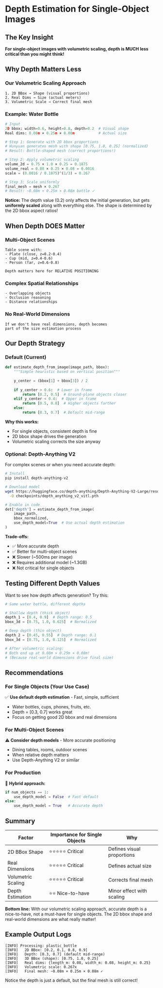 # Depth Estimation for Single-Object Images

## The Key Insight

**For single-object images with volumetric scaling, depth is MUCH less critical than you might think!**

## Why Depth Matters Less

### Our Volumetric Scaling Approach

```
1. 2D BBox → Shape (visual proportions)
2. Real Dims → Size (actual meters)
3. Volumetric Scale → Correct final mesh
```

### Example: Water Bottle

```python
# Input
2D bbox: width=0.6, height=0.8, depth=0.2  # Visual shape
Real dims: 0.08m × 0.25m × 0.08m           # Actual size

# Step 1: Generate with 2D bbox proportions
# Hunyuan generates mesh with shape [0.75, 1.0, 0.25] (normalized)
# Result: Bottle-shaped mesh (correct proportions!)

# Step 2: Apply volumetric scaling
volume_2d = 0.75 × 1.0 × 0.25 = 0.1875
volume_real = 0.08 × 0.25 × 0.08 = 0.0016
scale = (0.0016 / 0.1875)^(1/3) = 0.267

# Step 3: Scale uniformly
final_mesh = mesh × 0.267
# Result: ~0.08m × 0.25m × 0.08m bottle ✓
```

**Notice:** The depth value (0.2) only affects the initial generation, but gets **uniformly scaled** along with everything else. The shape is determined by the 2D bbox aspect ratios!

## When Depth DOES Matter

### Multi-Object Scenes
```
Table scene with:
- Plate (close, z=0.2-0.4)
- Cup (mid, z=0.4-0.6)  
- Person (far, z=0.6-0.8)

Depth matters here for RELATIVE POSITIONING
```

### Complex Spatial Relationships
```
- Overlapping objects
- Occlusion reasoning
- Distance relationships
```

### No Real-World Dimensions
```
If we don't have real dimensions, depth becomes
part of the size estimation process
```

## Our Depth Strategy

### Default (Current)
```python
def estimate_depth_from_image(image_path, bbox):
    """Simple heuristic based on vertical position"""
    
    y_center = (bbox[1] + bbox[3]) / 2
    
    if y_center > 0.6:  # Lower in frame
        return [0.2, 0.5]  # Ground-plane objects closer
    elif y_center < 0.4:  # Upper in frame
        return [0.5, 0.8]  # Higher objects farther
    else:
        return [0.3, 0.7]  # Default mid-range
```

**Why this works:**
- For single objects, consistent depth is fine
- 2D bbox shape drives the generation
- Volumetric scaling corrects the size anyway

### Optional: Depth-Anything V2

For complex scenes or when you need accurate depth:

```bash
# Install
pip install depth-anything-v2

# Download model
wget https://huggingface.co/depth-anything/Depth-Anything-V2-Large/resolve/main/depth_anything_v2_vitl.pth \
  -O checkpoints/depth_anything_v2_vitl.pth
```

```python
# Enable in code
det['depth'] = estimate_depth_from_image(
    image_path,
    bbox_normalized,
    use_depth_model=True  # Use actual depth estimation
)
```

**Trade-offs:**
- ✅ More accurate depth
- ✅ Better for multi-object scenes
- ❌ Slower (~500ms per image)
- ❌ Requires additional model (~1.3GB)
- ❌ Not critical for single objects

## Testing Different Depth Values

Want to see how depth affects generation? Try this:

```python
# Same water bottle, different depths

# Shallow depth (thick object)
depth_1 = [0.4, 0.9]  # Depth range: 0.5
bbox_3d = [0.75, 1.0, 0.625]  # Normalized

# Deep depth (thin object)  
depth_2 = [0.45, 0.55]  # Depth range: 0.1
bbox_3d = [0.75, 1.0, 0.125]  # Normalized

# After volumetric scaling:
# Both end up at 0.08m × 0.25m × 0.08m!
# (Because real-world dimensions drive final size)
```

## Recommendations

### For Single Objects (Your Use Case)
✅ **Use default depth estimation** - Fast, simple, sufficient
- Water bottles, cups, phones, fruits, etc.
- Depth = [0.3, 0.7] works great
- Focus on getting good 2D bbox and real dimensions

### For Multi-Object Scenes
⚠️ **Consider depth models** - More accurate positioning
- Dining tables, rooms, outdoor scenes
- When relative depth matters
- Use Depth-Anything V2 or similar

### For Production
🎯 **Hybrid approach:**
```python
if num_objects == 1:
    use_depth_model = False  # Fast default
else:
    use_depth_model = True   # Accurate depth
```

## Summary

| Factor | Importance for Single Objects | Why |
|--------|-------------------------------|-----|
| 2D BBox Shape | ⭐⭐⭐⭐⭐ Critical | Defines visual proportions |
| Real Dimensions | ⭐⭐⭐⭐⭐ Critical | Defines actual size |
| Volumetric Scaling | ⭐⭐⭐⭐⭐ Critical | Corrects final mesh |
| Depth Estimation | ⭐⭐ Nice-to-have | Minor effect with scaling |

**Bottom line:** With our volumetric scaling approach, accurate depth is a nice-to-have, not a must-have for single objects. The 2D bbox shape and real-world dimensions are what really matter!

## Example Output Logs

```
[INFO] Processing: plastic_bottle
[INFO]   2D BBox: [0.2, 0.1, 0.8, 0.9]
[INFO]   Depth: [0.3, 0.7] (default mid-range)
[INFO]   3D BBox (shape): [0.75, 1.0, 0.25]
[INFO]   Real dims: {length_m: 0.08, width_m: 0.08, height_m: 0.25}
[INFO]   Volumetric scale: 0.267x
[INFO]   Final mesh: ~0.08m × 0.25m × 0.08m ✓
```

Notice the depth is just a default, but the final mesh is still correct!

